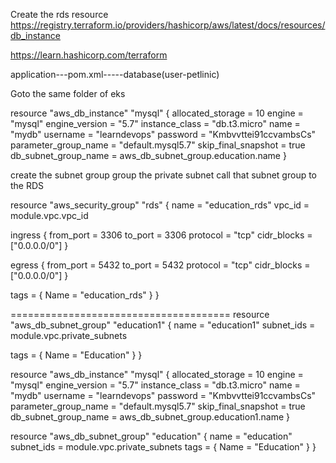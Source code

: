 Create the rds resource https://registry.terraform.io/providers/hashicorp/aws/latest/docs/resources/db_instance

https://learn.hashicorp.com/terraform

application---pom.xml-----database(user-petlinic)

Goto the same folder of eks

resource "aws_db_instance" "mysql" { allocated_storage = 10 engine = "mysql" engine_version = "5.7" instance_class = "db.t3.micro" name = "mydb" username = "learndevops" password = "Kmbvvttei91ccvambsCs" parameter_group_name = "default.mysql5.7" skip_final_snapshot = true db_subnet_group_name = aws_db_subnet_group.education.name }

create the subnet group group the private subnet call that subnet group to the RDS



resource "aws_security_group" "rds" { name = "education_rds" vpc_id = module.vpc.vpc_id

ingress { from_port = 3306 to_port = 3306 protocol = "tcp" cidr_blocks = ["0.0.0.0/0"] }

egress { from_port = 5432 to_port = 5432 protocol = "tcp" cidr_blocks = ["0.0.0.0/0"] }

tags = { Name = "education_rds" } }

====================================== resource "aws_db_subnet_group" "education1" { name = "education1" subnet_ids = module.vpc.private_subnets

tags = { Name = "Education" } }

resource "aws_db_instance" "mysql" 
{ allocated_storage = 10 
engine = "mysql" 
engine_version = "5.7" 
instance_class = "db.t3.micro" 
name = "mydb" username = "learndevops" 
password = "Kmbvvttei91ccvambsCs" 
parameter_group_name = "default.mysql5.7" 
skip_final_snapshot = true 
db_subnet_group_name = aws_db_subnet_group.education1.name }


resource "aws_db_subnet_group" "education" 
{ name = "education" subnet_ids = module.vpc.private_subnets
tags = {  Name = "Education" } 
}